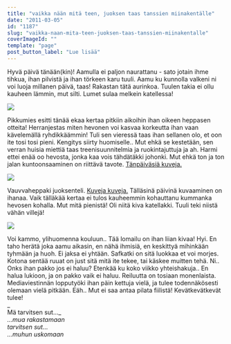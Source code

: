 ```yaml
---
title: "vaikka nään mitä teen, juoksen taas tanssien miinakentälle"
date: "2011-03-05"
id: "1187"
slug: "vaikka-naan-mita-teen-juoksen-taas-tanssien-miinakentalle"
coverImageId: ""
template: "page"
post_button_label: "Lue lisää"
---
```


Hyvä päivä tänään(kin)! Aamulla ei paljon naurattanu - sato jotain ihme tihkua, ihan pilvistä ja ihan törkeen karu tuuli. Aamu ku kunnolla valkeni ni voi luoja millanen päivä, taas! Rakastan tätä aurinkoa. Tuulen takia ei ollu kauheen lämmin, mut silti. Lumet sulaa melkein katellessa!

  

[![](images/nimet%25C3%25B6n10.png)](https://lh6.googleusercontent.com/-OKIv3sCZ2CM/TXJMP3cQNcI/AAAAAAAAACk/xM3rrIPdBco/s1600/nimet%25C3%25B6n10.png)

  
Pikkumies esitti tänää ekaa kertaa pitkiin aikoihin ihan oikeen heppasen otteita! Herranjestas miten hevonen voi kasvaa korkeutta ihan vaan kävelemällä ryhdikkäämmin! Tuli sen vieressä taas ihan sellanen olo, et oon ite tosi tosi pieni. Kengitys siirty huomiselle.. Mut ehkä se kestetään, sen verran huisia miettiä taas treenisuunnitelmia ja ruokintajuttuja ja ah. Harmi ettei enää oo hevosta, jonka kaa vois tähdätäkki johonki. Mut ehkä ton ja ton jalan kuntoonsaaminen on riittävä tavote. [Tänpäiväsiä kuveja.](http://www.maisaw.otukset.fi/kuvat/2011/Tallit+ja+hevoset/Dedicated+Kemp/5.3.2011/)  
  

[![](images/nimet%25C3%25B6n11.png)](https://lh3.googleusercontent.com/-3YzQeSji8O0/TXJMQ08J6DI/AAAAAAAAACo/OxpEp1gXZlU/s1600/nimet%25C3%25B6n11.png)

  
Vauvvaheppaki juoksenteli. [Kuveja kuveja.](http://www.maisaw.otukset.fi/kuvat/2011/Tallit+ja+hevoset/Anniinan+talli/5.3.2011/) Tälläsinä päivinä kuvaaminen on ihanaa. Vaik tälläkää kertaa ei tulos kauheemmin kohauttanu kummanka hevosen kohalla. Mut mitä pienistä! Oli niitä kiva katellakki. Tuuli teki niistä vähän villejä!  
  

[![](images/IMG_2813.png)](https://lh5.googleusercontent.com/-3obKYiUHmic/TXJWm0d7Q_I/AAAAAAAAACw/Xub5Hr3ovmk/s1600/IMG_2813.png)

  
Voi kammo, ylihuomenna kouluun.. Tää lomailu on ihan liian kivaa! Hyi. En taho herätä joka aamu aikasin, en nähä ihmisiä, en keskittyä mihinkään tyhmään ja huoh. Ei jaksa ei yhtään. Safkatki on sitä luokkaa et voi morjes. Kotona sentää ruuat on just sitä mitä ite tekee, tai käskee muitten tehä. Ni.. Onks ihan pakko jos ei haluu? Etenkää ku koko viikko yhteishakuja.. En halua lukioon, ja on pakko vaik ei haluu. Reiluutta on tosiaan monenlaista. Mediaviestinnän lopputyöki ihan päin kettuja vielä, ja tulee todennäkösesti olemaan vielä pitkään. Eäh.. Mut ei saa antaa pilata fiilistä! Kevätkevätkevät tulee!  
_  
Mä tarvitsen sut..._  
_...mua rakastamaan_  
_tarvitsen sut..._  
_...muhun uskomaan_
